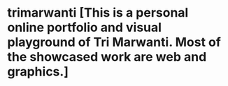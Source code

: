 # trimarwanti [This is a personal online portfolio and visual playground of Tri Marwanti. Most of the showcased work are web and graphics.]
